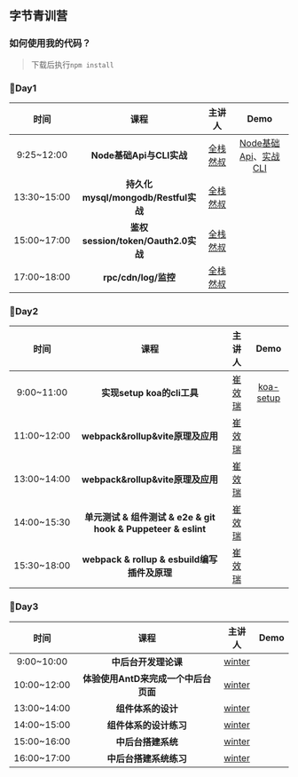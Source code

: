 ## 字节青训营

### 如何使用我的代码？
> 下载后执行`npm install`

### :triangular_flag_on_post:Day1
| 时间 | 课程 | 主讲人 | Demo |
|:--:|:--:|:--:| :--: |
| 9:25~12:00 | **Node基础Api与CLI实战** | [全栈然叔](https://github.com/su37josephxia) | [Node基础Api](https://github.com/HappyYYT/bytedance-practice/tree/main/DAY01/01_api)、[实战CLI](https://github.com/HappyYYT/bytedance-practice/tree/main/DAY01/02_vue-auto-router-cli) |
| 13:30~15:00 | **持久化mysql/mongodb/Restful实战** | [全栈然叔](https://github.com/su37josephxia) | |
| 15:00~17:00 | **鉴权session/token/Oauth2.0实战** | [全栈然叔](https://github.com/su37josephxia) | |
| 17:00~18:00 | **rpc/cdn/log/监控** | [全栈然叔](https://github.com/su37josephxia) | |

### :battery:Day2
| 时间 | 课程 | 主讲人 | Demo |
|:--:|:--:|:--:| :--: |
| 9:00~11:00 | **实现setup koa的cli工具** | [崔效瑞](https://github.com/cuixiaorui) | [koa-setup](https://github.com/HappyYYT/bytedance-practice/tree/main/DAY02/TEACH-KOA-SETUP) |
| 11:00~12:00 | **webpack&rollup&vite原理及应用** | [崔效瑞](https://github.com/cuixiaorui) |  |
| 13:00~14:00 | **webpack&rollup&vite原理及应用** | [崔效瑞](https://github.com/cuixiaorui) |  |
| 14:00~15:30 | **单元测试 & 组件测试 & e2e & git hook & Puppeteer & eslint** | [崔效瑞](https://github.com/cuixiaorui) |  |
| 15:30~18:00 | **webpack & rollup & esbuild编写插件及原理** | [崔效瑞](https://github.com/cuixiaorui) |  |

### :battery:Day3
| 时间 | 课程 | 主讲人 | Demo |
|:--:|:--:|:--:| :--: |
| 9:00~10:00 | **中后台开发理论课** | [winter]() |  |
| 10:00~12:00 | **体验使用AntD来完成一个中后台页面** | [winter]() |  |
| 13:00~14:00 | **组件体系的设计** | [winter]() |  |
| 14:00~15:00 | **组件体系的设计练习** | [winter]() |  |
| 15:00~16:00 | **中后台搭建系统** | [winter]() |  |
| 16:00~17:00 | **中后台搭建系统练习** | [winter]() |  |
